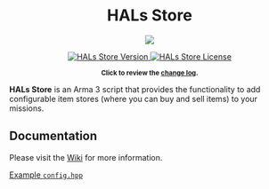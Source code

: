 <h1 align="center">HALs Store</h1>
<p align="center">
    <img src="https://i.imgur.com/oDomu4g.png">
</p>
<p align="center">
    <a href="https://github.com/HallyG/HALs_Store/releases/latest">
        <img src="https://img.shields.io/badge/Version-1.4.0-blue.svg?style=flat-square" alt="HALs Store Version">
    </a>
    <a href="https://github.com/HallyG/HALs_Store/blob/v1.4/LICENSE">
        <img src="https://img.shields.io/badge/License-APL-red.svg?style=flat-square" alt="HALs Store License">
    </a>
</p>
<p align="center">
    <sup><strong>Click to review the <a href="https://github.com/HallyG/HALs_Store/blob/sellItems/CHANGELOG.md">change log</a>.</strong></sup>
</p>

**HALs Store** is an Arma 3 script that provides the functionality to add configurable item stores (where you can buy and sell items) to your missions.

## Documentation
Please visit the [Wiki](https://github.com/HallyG/HALs_Store/wiki) for more information.

[Example `config.hpp`](https://github.com/HallyG/HALs_Store/wiki/Configuration-Example)
